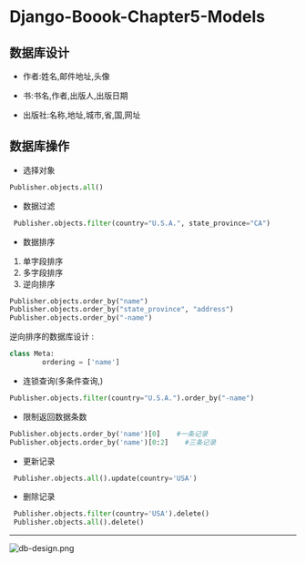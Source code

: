 # Django-Boook-Chapter5-Models


## 数据库设计

* 作者:姓名,邮件地址,头像

* 书:书名,作者,出版人,出版日期

* 出版社:名称,地址,城市,省,国,网址

## 数据库操作

* 选择对象 
```python
Publisher.objects.all()
```

* 数据过滤
```python
 Publisher.objects.filter(country="U.S.A.", state_province="CA")
```
* 数据排序
1. 单字段排序
2. 多字段排序
3. 逆向排序

```python
Publisher.objects.order_by("name")
Publisher.objects.order_by("state_province", "address")
Publisher.objects.order_by("-name")
```

逆向排序的数据库设计 :
```python
class Meta:
        ordering = ['name']
```
* 连锁查询(多条件查询,)
```python
Publisher.objects.filter(country="U.S.A.").order_by("-name")
```

* 限制返回数据条数
```python
Publisher.objects.order_by('name')[0]    #一条记录
Publisher.objects.order_by('name')[0:2]    #三条记录
```

* 更新记录
```python
 Publisher.objects.all().update(country='USA')
```

* 删除记录
```python
 Publisher.objects.filter(country='USA').delete()
 Publisher.objects.all().delete()
```

-----

![db-design.png](https://raw.githubusercontent.com/urmyfaith/NotesOfDjangoBook/master/NotesOfDjangoBook/notes/images/db-design.png "db-design.png")
